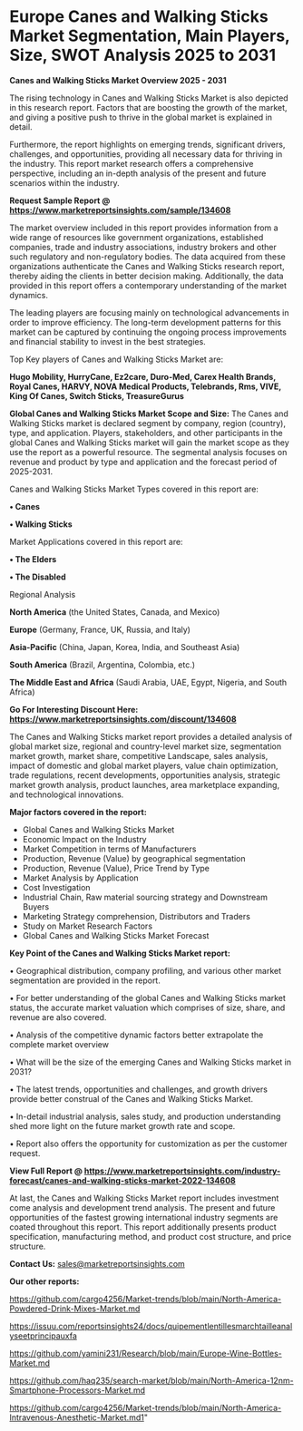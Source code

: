# Europe Canes and Walking Sticks Market Segmentation, Main Players, Size, SWOT Analysis 2025 to 2031

<Strong> Canes and Walking Sticks Market Overview 2025 - 2031</strong>

The rising technology in Canes and Walking Sticks Market is also depicted in this research report. Factors that are boosting the growth of the market, and giving a positive push to thrive in the global market is explained in detail.

Furthermore, the report highlights on emerging trends, significant drivers, challenges, and opportunities, providing all necessary data for thriving in the industry. This report market research offers a comprehensive perspective, including an in-depth analysis of the present and future scenarios within the industry.

<strong>Request Sample Report @ <a href=https://www.marketreportsinsights.com/sample/134608>https://www.marketreportsinsights.com/sample/134608</a></strong>

The market overview included in this report provides information from a wide range of resources like government organizations, established companies, trade and industry associations, industry brokers and other such regulatory and non-regulatory bodies. The data acquired from these organizations authenticate the Canes and Walking Sticks research report, thereby aiding the clients in better decision making. Additionally, the data provided in this report offers a contemporary understanding of the market dynamics.

The leading players are focusing mainly on technological advancements in order to improve efficiency. The long-term development patterns for this market can be captured by continuing the ongoing process improvements and financial stability to invest in the best strategies.

Top Key players of Canes and Walking Sticks Market are:

<strong>Hugo Mobility, HurryCane, Ez2care, Duro-Med, Carex Health Brands, Royal Canes, HARVY, NOVA Medical Products, Telebrands, Rms, VIVE, King Of Canes, Switch Sticks, TreasureGurus</strong>

<strong><b>Global Canes and Walking Sticks Market Scope and Size:</b></strong>
The Canes and Walking Sticks market is declared segment by company, region (country), type, and application. Players, stakeholders, and other participants in the global Canes and Walking Sticks market will gain the market scope as they use the report as a powerful resource. The segmental analysis focuses on revenue and product by type and application and the forecast period of 2025-2031.

Canes and Walking Sticks Market Types covered in this report are:

<strong>• Canes

• Walking Sticks</strong>

Market Applications covered in this report are:

<strong>• The Elders

• The Disabled</strong> 

Regional Analysis

<strong>North America</strong> (the United States, Canada, and Mexico)

<strong>Europe</strong> (Germany, France, UK, Russia, and Italy)

<strong>Asia-Pacific</strong> (China, Japan, Korea, India, and Southeast Asia)

<strong>South America</strong> (Brazil, Argentina, Colombia, etc.)

<strong>The Middle East and Africa</strong> (Saudi Arabia, UAE, Egypt, Nigeria, and South Africa)

<strong>Go For Interesting Discount Here: <a href=https://www.marketreportsinsights.com/discount/134608>https://www.marketreportsinsights.com/discount/134608</a></strong>

The Canes and Walking Sticks market report provides a detailed analysis of global market size, regional and country-level market size, segmentation market growth, market share, competitive Landscape, sales analysis, impact of domestic and global market players, value chain optimization, trade regulations, recent developments, opportunities analysis, strategic market growth analysis, product launches, area marketplace expanding, and technological innovations.

<strong><b>Major factors covered in the report:</b></strong>
<ul>
  <li>Global Canes and Walking Sticks Market </li>
  <li>Economic Impact on the Industry</li>
  <li>Market Competition in terms of Manufacturers</li>
  <li>Production, Revenue (Value) by geographical segmentation</li>
  <li>Production, Revenue (Value), Price Trend by Type</li>
  <li>Market Analysis by Application</li>
  <li>Cost Investigation</li>
  <li>Industrial Chain, Raw material sourcing strategy and Downstream Buyers</li>
  <li>Marketing Strategy comprehension, Distributors and Traders</li>
  <li>Study on Market Research Factors</li>
  <li>Global Canes and Walking Sticks Market Forecast</li>
</ul>

<strong><b>Key Point of the Canes and Walking Sticks Market report:</b></strong>

• Geographical distribution, company profiling, and various other market segmentation are provided in the report.

• For better understanding of the global Canes and Walking Sticks market status, the accurate market valuation which comprises of size, share, and revenue are also covered.

• Analysis of the competitive dynamic factors better extrapolate the complete market overview

• What will be the size of the emerging Canes and Walking Sticks market in 2031?

• The latest trends, opportunities and challenges, and growth drivers provide better construal of the Canes and Walking Sticks Market.

• In-detail industrial analysis, sales study, and production understanding shed more light on the future market growth rate and scope.

• Report also offers the opportunity for customization as per the customer request.

<strong><b>View Full Report @ <a href=https://www.marketreportsinsights.com/industry-forecast/canes-and-walking-sticks-market-2022-134608>https://www.marketreportsinsights.com/industry-forecast/canes-and-walking-sticks-market-2022-134608</a></b></strong>


At last, the Canes and Walking Sticks Market report includes investment come analysis and development trend analysis. The present and future opportunities of the fastest growing international industry segments are coated throughout this report. This report additionally presents product specification, manufacturing method, and product cost structure, and price structure.

<strong>Contact Us:</strong>
sales@marketreportsinsights.com

<strong>Our other reports:</strong>

<a href=https://github.com/cargo4256/Market-trends/blob/main/North-America-Powdered-Drink-Mixes-Market.md>https://github.com/cargo4256/Market-trends/blob/main/North-America-Powdered-Drink-Mixes-Market.md</a>

<a href=https://issuu.com/reportsinsights24/docs/quipementlentillesmarchtailleanalyseetprincipauxfa>https://issuu.com/reportsinsights24/docs/quipementlentillesmarchtailleanalyseetprincipauxfa</a>

<a href=https://github.com/yamini231/Research/blob/main/Europe-Wine-Bottles-Market.md>https://github.com/yamini231/Research/blob/main/Europe-Wine-Bottles-Market.md</a>

<a href=https://github.com/haq235/search-market/blob/main/North-America-12nm-Smartphone-Processors-Market.md>https://github.com/haq235/search-market/blob/main/North-America-12nm-Smartphone-Processors-Market.md</a>

<a href=https://github.com/cargo4256/Market-trends/blob/main/North-America-Intravenous-Anesthetic-Market.md1>https://github.com/cargo4256/Market-trends/blob/main/North-America-Intravenous-Anesthetic-Market.md1</a>"
